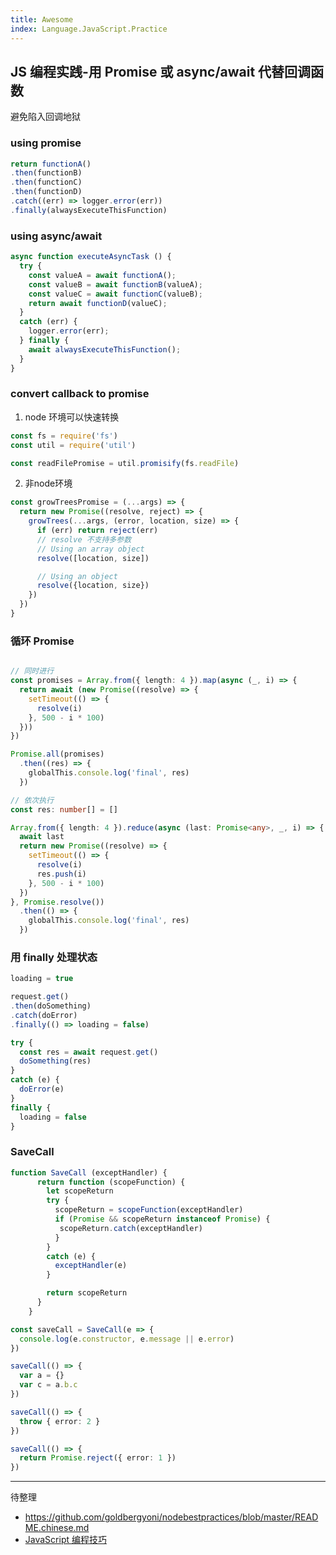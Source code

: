```yaml
---
title: Awesome
index: Language.JavaScript.Practice
---
```



## JS 编程实践-用 Promise 或 async/await 代替回调函数

避免陷入回调地狱

### using promise

```js
return functionA()
.then(functionB)
.then(functionC)
.then(functionD)
.catch((err) => logger.error(err))
.finally(alwaysExecuteThisFunction)
```

### using async/await 

``` js
async function executeAsyncTask () {
  try {
    const valueA = await functionA();
    const valueB = await functionB(valueA);
    const valueC = await functionC(valueB);
    return await functionD(valueC);
  }
  catch (err) {
    logger.error(err);
  } finally {
    await alwaysExecuteThisFunction();
  }
}
```

### convert callback to promise

1. node 环境可以快速转换

``` js
const fs = require('fs')
const util = require('util')

const readFilePromise = util.promisify(fs.readFile)
```

2. 非node环境

```js
const growTreesPromise = (...args) => {
  return new Promise((resolve, reject) => {
    growTrees(...args, (error, location, size) => {
      if (err) return reject(err)
      // resolve 不支持多参数 
      // Using an array object
      resolve([location, size])

      // Using an object
      resolve({location, size})
    })
  })
}
```

### 循环 Promise 

``` ts

// 同时进行
const promises = Array.from({ length: 4 }).map(async (_, i) => {
  return await (new Promise((resolve) => {
    setTimeout(() => {
      resolve(i)
    }, 500 - i * 100)
  }))
})

Promise.all(promises)
  .then((res) => {
    globalThis.console.log('final', res)
  })

// 依次执行
const res: number[] = []

Array.from({ length: 4 }).reduce(async (last: Promise<any>, _, i) => {
  await last
  return new Promise((resolve) => {
    setTimeout(() => {
      resolve(i)
      res.push(i)
    }, 500 - i * 100)
  })
}, Promise.resolve())
  .then(() => {
    globalThis.console.log('final', res)
  })

```

### 用 finally 处理状态

```ts
loading = true

request.get()
.then(doSomething)
.catch(doError)
.finally(() => loading = false)

try {
  const res = await request.get()
  doSomething(res)
}
catch (e) {
  doError(e)
}
finally {
  loading = false
}
```


### SaveCall

``` ts
function SaveCall (exceptHandler) {
      return function (scopeFunction) {
        let scopeReturn
        try {
          scopeReturn = scopeFunction(exceptHandler)
          if (Promise && scopeReturn instanceof Promise) {
           scopeReturn.catch(exceptHandler) 
          }
        }
        catch (e) {
          exceptHandler(e)
        }

        return scopeReturn
      }
    }

const saveCall = SaveCall(e => {
  console.log(e.constructor, e.message || e.error)
})

saveCall(() => {
  var a = {}
  var c = a.b.c
})

saveCall(() => {
  throw { error: 2 }
})

saveCall(() => {
  return Promise.reject({ error: 1 })
})
```

---

待整理

- <https://github.com/goldbergyoni/nodebestpractices/blob/master/README.chinese.md>
- [JavaScript 编程技巧](https://dev.to/hellomeghna/tips-to-write-better-conditionals-in-javascript-2189)